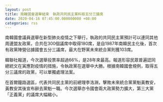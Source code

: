 ```yaml
---
layout: post
title: 南韓國會選舉結束　執政共同民主黨料取五分三議席
date: 2020-04-16 07:45:00.000000000 +08:00
categories: rss
---
```


南韓國會議員選舉在新型肺炎疫情之下舉行，執政的共同民主黨預計可以連同其他周邊盟友政黨，合共在300個議席中取得180席，是自1987年南韓民主化後，首次有政黨陣營佔據國會五分三議席，最大在野黨未來統合黨則獲103席。

韓聯社報道，今次選舉投票率超過66%，是28年來最高。報道形容民眾普遍認同總統文在寅應對疫情的措施，令執政黨在選舉中大勝。根據南韓國會規例，取得五分三議席的政黨，可以單獨處理法案。

在首爾鐘路選區，代表共同民主黨的前總理李洛淵，擊敗未來統合黨黨魁黃教安，黃教安其後宣布辭去黨魁一職。今次選舉亦令國會兩大政黨勢力擴大，第三大黨「正義黨」的議席大幅縮小。
